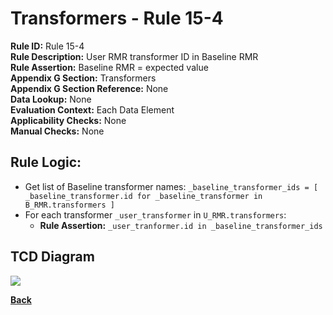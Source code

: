 # Transformers - Rule 15-4
**Rule ID:** Rule 15-4  
**Rule Description:** User RMR transformer ID in Baseline RMR  
**Rule Assertion:** Baseline RMR = expected value  
**Appendix G Section:** Transformers  
**Appendix G Section Reference:** None  
**Data Lookup:** None  
**Evaluation Context:**  Each Data Element   
**Applicability Checks:** None  
**Manual Checks:** None  

## Rule Logic:
- Get list of Baseline transformer names: `_baseline_transformer_ids = [ _baseline_transformer.id for _baseline_transformer in B_RMR.transformers ]`
- For each transformer `_user_transformer` in `U_RMR.transformers`:
    - **Rule Assertion:** `_user_tranformer.id in _baseline_transformer_ids`

## TCD Diagram
<img src="../diagrams/Section15.png">

**[Back](../_toc.md)**
